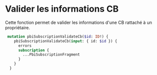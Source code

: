 # Valider les informations CB

Cette fonction permet de valider les informations d'une CB rattaché à un propriétaire.

```graphql
 mutation pbiSubscriptionValidateCb($id: ID!) {
    pbiSubscriptionValidateCb(input: { id: $id }) {
      errors
      subscription {
        ...PbiSubscriptionFragment
      }
    }
  }
```
